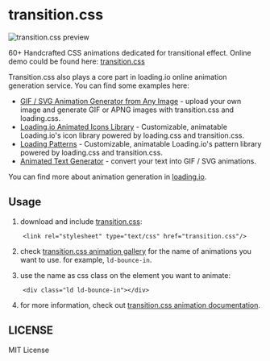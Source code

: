 # transition.css

![transition.css preview](https://github.com/loadingio/transition.css/blob/master/preview.gif?raw=true)

60+ Handcrafted CSS animations dedicated for transitional effect. Online demo could be found here: [transition.css](https://loading.io/transition/)

Transition.css also plays a core part in loading.io online animation generation service. You can find some examples here:
 * [GIF / SVG Animation Generator from Any Image](https://loading.io/animation/icon/) - upload your own image and generate GIF or APNG images with transition.css and loading.css.
 * [Loading.io Animated Icons Library](https://loading.io/icon/) - Customizable, animatable Loading.io's icon library powered by loading.css and transition.css.
 * [Loading Patterns](https://loading.io/pattern/) - Customizable, animatable Loading.io's pattern library powered by loading.css and transition.css.
 * [Animated Text Generator](https://loading.io/animation/text/) - convert your text into GIF / SVG animations.

You can find more about animation generation in [loading.io](https://loading.io/).


## Usage

1. download and include [transition.css](https://raw.githubusercontent.com/loadingio/transition.css/master/dist/transition.min.css):

```
    <link rel="stylesheet" type="text/css" href="transition.css"/>
```

2. check [transition.css animation gallery](https://loading.io/transition/) for the name of animations you want to use. for example, `ld-bounce-in`.

3. use the name as css class on the element you want to animate:

```
    <div class="ld ld-bounce-in"></div>
```

4. for more information, check out [transition.css animation documentation](https://loading.io/transition/).


## LICENSE

MIT License
